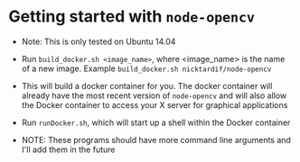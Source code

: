 # Getting started with `node-opencv`

* Note: This is only tested on Ubuntu 14.04
* Run `build_docker.sh <image_name>`, where <image_name> is the name of a new image. Example `build_docker.sh nicktardif/node-opencv`
* This will build a docker container for you. The docker container will already have the most recent version of `node-opencv` and will also allow the Docker container to access your X server for graphical applications
* Run `runDocker.sh`, which will start up a shell within the Docker container

* NOTE: These programs should have more command line arguments and I'll add them in the future
